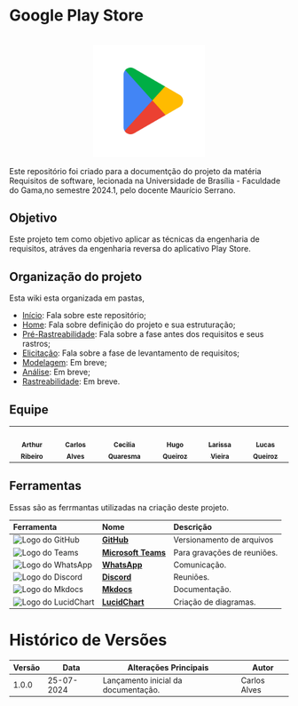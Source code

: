 # Google Play Store
<p align="center" ><br><img src="assets/imagens/google_play.png" width = 40%></p>

Este repositório foi criado para a documentção do projeto da matéria Requisitos de software, lecionada na Universidade de Brasília - Faculdade do Gama,no semestre 2024.1, pelo docente Maurício Serrano. 


## Objetivo
Este projeto tem como objetivo aplicar as técnicas da engenharia de requisitos, atráves da engenharia reversa do aplicativo Play Store.

## Organização do projeto
Esta wiki esta organizada em pastas, 

- [Início](index.md): Fala sobre este repositório;
- [Home](home/home.md): Fala sobre definição do projeto e sua estruturação;
- [Pré-Rastreabilidade](pre-ras/pre-ras.md): Fala sobre a fase antes dos requisitos e seus rastros;
- [Elicitação](elicitacao/elicitacao.md): Fala sobre a fase de levantamento de requisitos;
- [Modelagem](modelagem/modelagem.md): Em breve;
- [Análise](analise/analise.md): Em breve;
- [Rastreabilidade](rastreabilidade/rastreabilidade.md): Em breve.


## Equipe
<table>
  <tr>
    <td align="center"><a href="https://github.com/artrsousa1"><img style="border-radius: 50%;" src="https://github.com/artrsousa1.png" width="100px;" alt=""/><br /><sub><b>Arthur Ribeiro</b></sub></a><br /><a href="Link git" title="Rocketseat"></a></td>
    <td align="center"><a href="https://github.com/CADU110"><img style="border-radius: 50%;" src="https://github.com/CADU110.png" width="100px;" alt=""/><br /><sub><b>Carlos Alves</b></sub></a><br /><a href="Link git" title="Rocketseat"></a></td>
    <td align="center"><a href="https://github.com/cqcoding"><img style="border-radius: 50%;" src="https://github.com/cqcoding.png" width="100px;" alt=""/><br /><sub><b> Cecilia Quaresma </b></sub></a><br /><a href="Link git" title="Rocketseat"></a></td>
    <td align="center"><a href="https://github.com/melohugo"><img style="border-radius: 50%;" src="https://github.com/melohugo.png" width="100px;" alt=""/><br /><sub><b>Hugo Queiroz</b></sub></a><br />
    <td align="center"><a href="https://github.com/VieiraLaris"><img style="border-radius: 50%;" src="https://github.com/VieiraLaris.png" width="100px;" alt=""/><br /><sub><b>Larissa Vieira</b></sub></a><br />
    <td align="center"><a href="https://github.com/lucasqueiroz23"><img style="border-radius: 50%;" src="https://github.com/lucasqueiroz23.png" width="100px;" alt=""/><br /><sub><b>Lucas Queiroz</b></sub></a><br />
  </tr>
</table>


## Ferramentas 
Essas são as ferrmantas utilizadas na criação deste projeto.

| Ferramenta | Nome | Descrição |
| :-- | :-- | :-- |
| <img src="https://github.githubassets.com/images/modules/logos_page/GitHub-Mark.png" alt="Logo do GitHub" width="100px"> | <strong>[GitHub](#anchor_1)</strong> | Versionamento de arquivos |
| <img src="https://upload.wikimedia.org/wikipedia/commons/4/44/Microsoft_logo.svg" alt="Logo do Teams" width="100px"> | <strong>[Microsoft Teams](#anchor_2)</strong> | Para gravações de reuniões. |
| <img src="https://upload.wikimedia.org/wikipedia/commons/6/6b/WhatsApp.svg" alt="Logo do WhatsApp" width="100px"> | <strong>[WhatsApp](#anchor_3)</strong> | Comunicação. |
| <img src="https://cdn.prod.website-files.com/6257adef93867e50d84d30e2/636e0a6918e57475a843f59f_icon_clyde_black_RGB.svg" alt="Logo do Discord" width="100px"> | <strong>[Discord](#anchor_4)</strong> | Reuniões. |
| <img src="https://anthonyblackham.com/mkdocs-material/icons/logo.svg" alt="Logo do Mkdocs" width="100px"> | <strong>[Mkdocs](#anchor_5)</strong> | Documentação. |
| <img src="https://play-lh.googleusercontent.com/o4vT3StM8rw3Hn15GMtLjuTA6VUWt6jxDvV4d5ahKj9E9nGaLut06tM83NESuTBr-t0=w240-h480" alt="Logo do LucidChart" width="100px"> | <strong>[LucidChart](#anchor_14)</strong> | Criação de diagramas. |


# Histórico de Versões

| Versão | Data       | Alterações Principais                             | Autor        |
|--------|------------|---------------------------------------------------|--------------|
| 1.0.0  | 25-07-2024 | Lançamento inicial da documentação.               | Carlos Alves |


